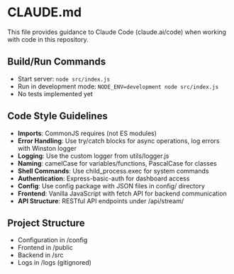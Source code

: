 # CLAUDE.md

This file provides guidance to Claude Code (claude.ai/code) when working with code in this repository.

## Build/Run Commands
- Start server: `node src/index.js`
- Run in development mode: `NODE_ENV=development node src/index.js`
- No tests implemented yet

## Code Style Guidelines
- **Imports**: CommonJS requires (not ES modules)
- **Error Handling**: Use try/catch blocks for async operations, log errors with Winston logger
- **Logging**: Use the custom logger from utils/logger.js
- **Naming**: camelCase for variables/functions, PascalCase for classes
- **Shell Commands**: Use child_process.exec for system commands
- **Authentication**: Express-basic-auth for dashboard access
- **Config**: Use config package with JSON files in config/ directory
- **Frontend**: Vanilla JavaScript with fetch API for backend communication
- **API Structure**: RESTful API endpoints under /api/stream/

## Project Structure
- Configuration in /config
- Frontend in /public
- Backend in /src
- Logs in /logs (gitignored)